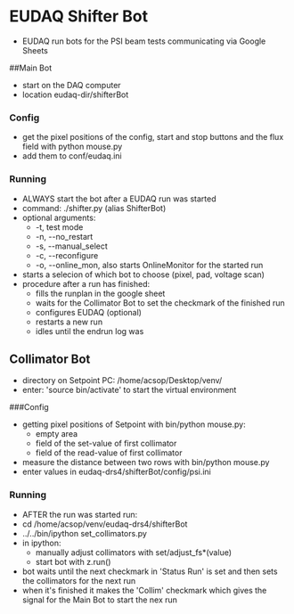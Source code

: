 # EUDAQ Shifter Bot

 - EUDAQ run bots for the PSI beam tests communicating via Google Sheets

##Main Bot 

 - start on the DAQ computer
 - location eudaq-dir/shifterBot

### Config
 - get the pixel positions of the config, start and stop buttons and the flux field with python mouse.py
 - add them to conf/eudaq.ini

### Running

 - ALWAYS start the bot after a EUDAQ run was started
 - command: ./shifter.py (alias ShifterBot)
 -  optional arguments:
    - -t, test mode
    - -n, --no_restart
    - -s, --manual_select
    - -c, --reconfigure
    - -o, --online_mon, also starts OnlineMonitor for the started run
 - starts a selecion of which bot to choose (pixel, pad, voltage scan)
 - procedure after a run has finished:
    - fills the runplan in the google sheet
    - waits for the Collimator Bot to set the checkmark of the finished run 
    - configures EUDAQ (optional)
    - restarts a new run
    - idles until the endrun log was 
    
## Collimator Bot

 - directory on Setpoint PC: /home/acsop/Desktop/venv/
 - enter: 'source bin/activate' to start the virtual environment

###Config

 - getting pixel positions of Setpoint with bin/python mouse.py:
    - empty area 
    - field of the set-value of first collimator
    - field of the read-value of first collimator
 - measure the distance between two rows with bin/python mouse.py
 - enter values in eudaq-drs4/shifterBot/config/psi.ini
 
### Running
 - AFTER the run was started run:
 - cd /home/acsop/venv/eudaq-drs4/shifterBot
 - ../../bin/ipython set_collimators.py
 - in ipython:
    - manually adjust collimators with set/adjust_fs*(value)
    - start bot with z.run()
 - bot waits until the next checkmark in 'Status Run' is set and then sets the collimators for the next run
 - when it's finished it makes the 'Collim' checkmark which gives the signal for the Main Bot to start the nex run
 